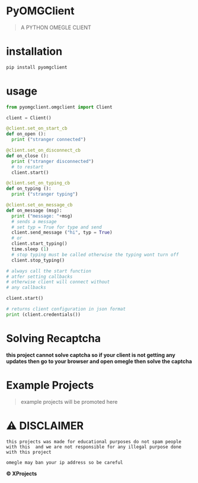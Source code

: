 # PyOMGClient
> A PYTHON OMEGLE CLIENT 

# installation

```bash
pip install pyomgclient
```

# usage

```python 
from pyomgclient.omgclient import Client

client = Client()

@client.set_on_start_cb
def on_open ():
  print ("stranger connected")

@client.set_on_disconnect_cb
def on_close ():
  print ("stranger disconnected")
  # to restart
  client.start()

@client.set_on_typing_cb
def on_typing ():
  print ("stranger typing")

@client.set_on_message_cb
def on_message (msg):
  print ("message: "+msg)
  # sends a message
  # set typ = True for type and send
  client.send_message ("hi", typ = True)
  # or
  client.start_typing()
  time.sleep (1)
  # stop typing must be called otherwise the typing wont turn off
  client.stop_typing()

# always call the start function
# atfer setting callbacks
# otherwise client will connect without
# any callbacks

client.start()

# returns client configuration in json format
print (client.credentials())
```

# Solving Recaptcha

**this project cannot solve captcha so if your client is not getting any updates then go to your browser and open omegle then solve the captcha**

# Example Projects

> example projects will be promoted here

# ⚠️ DISCLAIMER

`this projects was made for educational purposes
do not spam people with this 
and we are not responsible for any illegal purpose done with this project`

  `omegle may ban your ip address so be careful`


**© XProjects**
